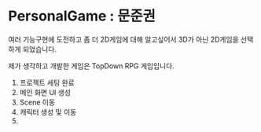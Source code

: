 # PersonalGame : 문준권

여러 기능구현에 도전하고 좀 더 2D게임에 대해 알고싶어서
3D가 아닌 2D게임을 선택하게 되었습니다.

제가 생각하고 개발한 게임은
TopDown RPG 게임입니다.

1. 프로젝트 세팅 완료
2. 메인 화면 UI 생성
3. Scene 이동
5. 캐릭터 생성 및 이동
6. 
